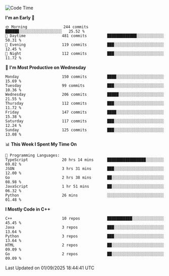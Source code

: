<!--START_SECTION:waka-->
![Code Time](http://img.shields.io/badge/Code%20Time-607%20hrs-blue)

**I'm an Early 🐤** 

```text
🌞 Morning                244 commits         ██████░░░░░░░░░░░░░░░░░░░   25.52 % 
🌆 Daytime                481 commits         █████████████░░░░░░░░░░░░   50.31 % 
🌃 Evening                119 commits         ███░░░░░░░░░░░░░░░░░░░░░░   12.45 % 
🌙 Night                  112 commits         ███░░░░░░░░░░░░░░░░░░░░░░   11.72 % 
```
📅 **I'm Most Productive on Wednesday** 

```text
Monday                   150 commits         ████░░░░░░░░░░░░░░░░░░░░░   15.69 % 
Tuesday                  99 commits          ███░░░░░░░░░░░░░░░░░░░░░░   10.36 % 
Wednesday                206 commits         █████░░░░░░░░░░░░░░░░░░░░   21.55 % 
Thursday                 112 commits         ███░░░░░░░░░░░░░░░░░░░░░░   11.72 % 
Friday                   147 commits         ████░░░░░░░░░░░░░░░░░░░░░   15.38 % 
Saturday                 117 commits         ███░░░░░░░░░░░░░░░░░░░░░░   12.24 % 
Sunday                   125 commits         ███░░░░░░░░░░░░░░░░░░░░░░   13.08 % 
```


📊 **This Week I Spent My Time On** 

```text
💬 Programming Languages: 
TypeScript               20 hrs 14 mins      █████████████████░░░░░░░░   69.02 % 
JSON                     3 hrs 31 mins       ███░░░░░░░░░░░░░░░░░░░░░░   12.00 % 
Go                       2 hrs 38 mins       ██░░░░░░░░░░░░░░░░░░░░░░░   08.98 % 
JavaScript               1 hr 51 mins        ██░░░░░░░░░░░░░░░░░░░░░░░   06.32 % 
Python                   26 mins             ░░░░░░░░░░░░░░░░░░░░░░░░░   01.48 % 
```

**I Mostly Code in C++** 

```text
C++                      10 repos            ███████████░░░░░░░░░░░░░░   45.45 % 
Java                     3 repos             ███░░░░░░░░░░░░░░░░░░░░░░   13.64 % 
Python                   3 repos             ███░░░░░░░░░░░░░░░░░░░░░░   13.64 % 
HTML                     2 repos             ██░░░░░░░░░░░░░░░░░░░░░░░   09.09 % 
Go                       2 repos             ██░░░░░░░░░░░░░░░░░░░░░░░   09.09 % 
```




 Last Updated on 01/09/2025 18:44:41 UTC
<!--END_SECTION:waka-->
